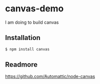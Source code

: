 # canvas-demo
I am doing to build canvas 

## Installation
```bash
$ npm install canvas
```
## Readmore
https://github.com/Automattic/node-canvas
